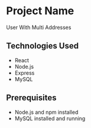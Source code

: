 # Project Name

User With Multi Addresses 


## Technologies Used

- React
- Node.js
- Express
- MySQL

## Prerequisites

- Node.js and npm installed
- MySQL installed and running


